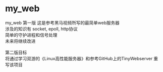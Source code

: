 # my_web
my_web
    第一版
      这是参考黑马视频所写的最简单web服务器  
      涉及的知识有 socket, epoll, http协议  
      简单的守护进程和信号处理  
      未来将继续改进  
      \
    第二版目标  
      将通过学习双游的《Linux高性能服务器》和参考GitHub上的TinyWebserver
      重写该项目
